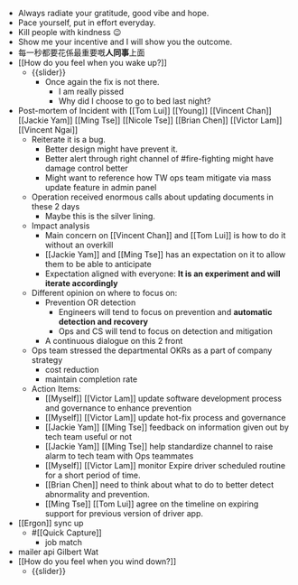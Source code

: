 - Always radiate your gratitude, good vibe and hope.
- Pace yourself, put in effort everyday.
- Kill people with kindness 😉
- Show me your incentive and I will show you the outcome.
- 每一秒都要花係最重要嘅**人同事**上面
- [[How do you feel when you wake up?]]
    - {{slider}}
        - Once again the fix is not there.
            - I am really pissed
            - Why did I choose to go to bed last night?
- Post-mortem of Incident with [[Tom Lui]] [[Young]] [[Vincent Chan]] [[Jackie Yam]] [[Ming Tse]] [[Nicole Tse]] [[Brian Chen]] [[Victor Lam]] [[Vincent Ngai]]
    - Reiterate it is a bug.
        - Better design might have prevent it.
        - Better alert through right channel of #fire-fighting might have damage control better
        - Might want to reference how TW ops team mitigate via mass update feature in admin panel
    - Operation received enormous calls about updating documents in these 2 days
        - Maybe this is the silver lining.
    - Impact analysis 
        - Main concern on [[Vincent Chan]] and [[Tom Lui]] is how to do it without an overkill
        - [[Jackie Yam]] and [[Ming Tse]] has an expectation on it to allow them to be able to anticipate 
        - Expectation aligned with everyone: **It is an experiment and will iterate accordingly**
    - Different opinion on where to focus on:
        - Prevention OR detection
            - Engineers will tend to focus on prevention and **automatic detection and recovery**
            - Ops and CS will tend to focus on detection and mitigation
        - A continuous dialogue on this 2 front
    - Ops team stressed the departmental OKRs as a part of company strategy
        - cost reduction
        - maintain completion rate
    - Action Items:
        - [[Myself]] [[Victor Lam]] update software development process and governance to enhance prevention
        - [[Myself]] [[Victor Lam]] update hot-fix process and governance
        - [[Jackie Yam]] [[Ming Tse]] feedback on information given out by tech team useful or not
        - [[Jackie Yam]] [[Ming Tse]] help standardize channel to raise alarm to tech team with Ops teammates
        - [[Myself]] [[Victor Lam]] monitor Expire driver scheduled routine for a short period of time.
        - [[Brian Chen]] need to think about what to do to better detect abnormality and prevention.
        - [[Ming Tse]] [[Tom Lui]] agree on the timeline on expiring support for previous version of driver app.
- [[Ergon]] sync up
    - #[[Quick Capture]]
        - job match 
- mailer api Gilbert Wat
- [[How do you feel when you wind down?]]
    - {{slider}}
